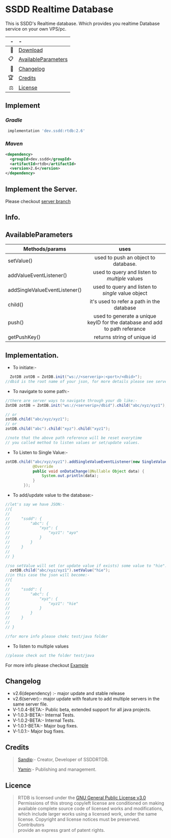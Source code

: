 # SSDD Realtime Database

This is SSDD's Realtime database. Which provides you realtime Database service on your own VPS/pc.

|   - | -                                           |
|----:|:--------------------------------------------|
|  📩 | [Download](#Download)                       |
|  📋 | [AvailableParameters](#AvailableParameters) |
|  🧾 | [Changelog](#Changelog)                     |
|  🏆 | [Credits](#Credits)                         |
|  ⚖️ | [License](#License)                         |

## Implement

### *Gradle*

```groovy
 implementation 'dev.ssdd:rtdb:2.6'
```
### *Maven*

```xml
<dependency>
  <groupId>dev.ssdd</groupId>
  <artifactId>rtdb</artifactId>
  <version>2.6</version>
</dependency>
```

## Implement the Server.

Please checkout [server branch](https://github.com/ssddcodes/ssddrtdb/tree/server)

## Info.

## AvailableParameters

| Methods/params                |                                    uses                                    |
|-------------------------------|:--------------------------------------------------------------------------:|
| setValue()                    |                    used to push an object to database.                     |
| addValueEventListener()       |               used to query and listen to *multiple* values                |
| addSingleValueEventListener() |             used to query and listen to *single* value object              |
| child()                       |                 it's used to refer a path in the database                  |
| push()                        | used to generate a unique keyID for the database and add to path referance |
| getPushKey()                  |                        returns string of unique id                         |

## Implementation.

* To initiate:-

```java
  ZotDB zotDB = ZotDB.init("ws://<serverip>:<port>/<dbid>");
//dbid is the root name of your json, for more details please see server logs
```

* To navigate to some path:-

```java
//there are server ways to navigate through your db like:- 
ZotDB zotDB = ZotDB.init("ws://<serverip>/dbid").child("abc/xyz/xyz1");

// or
zotDB.child("abc/xyz/xyz1");
// or 
zotDB.child("abc").child("xyz").child("xyz1");

//note that the above path reference will be reset everytime
// you called method to listen values or set/update values.
```

* To Listen to Single Value:-

```java
zotDB.child("abc/xyz/xyz1").addSingleValueEventListener(new SingleValueEventListener() {
            @Override
            public void onDataChange(@Nullable Object data) {
                System.out.println(data);
            }
        });
```

* To add/update value to the database:-

```java
//let's say we have JSON:- 
//{
//
//     "ssdd": {
//         "abc": {
//             "xyz": {
//                 "xyz1": "ayo"
//             }
//         }
//     }
//
// }

//so setValue will set (or update value if exists) some value to "hie".
  zotDB.child("abc/xyz/xyz1").setValue("hie");
//in this case the json will become:- 
//{
//
//     "ssdd": {
//         "abc": {
//             "xyz": {
//                 "xyz1": "hie"
//             }
//         }
//     }
//
// }

//for more info please chekc test/java folder

```

* To listen to multiple values

```java
//please check out the folder test/java
```

For more info please checkout [Example](https://github.com/ssddcodes/ssddrtdb/tree/server/test/java/Main.java)

## Changelog
* v2.6(dependency) :- major update and stable release 
* v2.6(server):- major update with feature to add multiple servers in the same server file.
* V-1.0.4-BETA:- Public beta, extended support for all java projects. 
* V-1.0.3-BETA:- Internal Tests.
* V-1.0.2-BETA:- Internal Tests.
* V-1.0.1-BETA:- Major bug fixes. 
* V-1.0.1:- Major bug fixes.
## Credits
> [Sandip](https://github.com/ssddcodes):- Creator, Developer of SSDDRTDB.
> 
> [Yamin](https://github.com/yamin8000):- Publishing and management.

## Licence

> RTDB is licensed under the [GNU General Public License v3.0](./LICENSE.md)  
> Permissions of this strong copyleft license are conditioned on making  
> available complete source code of licensed works and modifications,  
> which include larger works using a licensed work, under the same  
> license. Copyright and license notices must be preserved. Contributors  
> provide an express grant of patent rights.
